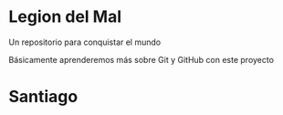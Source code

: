 # Legion del Mal

Un repositorio para conquistar el mundo

Básicamente aprenderemos más sobre Git y GitHub con este proyecto

# Santiago
